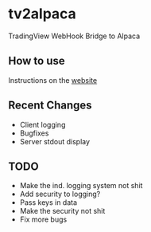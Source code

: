 # tv2alpaca
 TradingView WebHook Bridge to Alpaca

## How to use
Instructions on the [website]('http://tv2alpaca.com/')

## Recent Changes
* Client logging
* Bugfixes
* Server stdout display

## TODO
* Make the ind. logging system not shit
* Add security to logging?
* Pass keys in data
* Make the security not shit
* Fix more bugs
